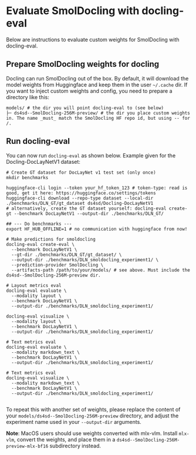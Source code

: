 # Evaluate SmolDocling with docling-eval

Below are instructions to evaluate custom weights for SmolDocling with docling-eval.

## Prepare SmolDocling weights for docling

Docling can run SmolDocling out of the box. By default, it will download the model weights from Huggingface and keep them in the user `~/.cache` dir.
If you want to inject custom weights and config, you need to prepare a directory like this:

```shell
models/ # the dir you will point docling-eval to (see below)
├─ ds4sd--SmolDocling-256M-preview/ # the dir you place custom weights in. The name _must_ match the SmolDocling HF repo id, but using -- for /.
```

## Run docling-eval

You can now run `docling-eval` as shown below. Example given for the Docling-DocLayNetV1 dataset:

```shell
# Create GT dataset for DocLayNet v1 test set (only once)
mkdir benchmarks

huggingface-cli login --token your_hf_token_123 # token-type: read is good, get it here: https://huggingface.co/settings/tokens
huggingface-cli download --repo-type dataset --local-dir ./benchmarks/DLN_GT/gt_dataset ds4sd/Docling-DocLayNetV1
# alternatively, create the GT dataset yourself: docling-eval create-gt --benchmark DocLayNetV1 --output-dir ./benchmarks/DLN_GT/ 

## --- Do benchnmarks ---
export HF_HUB_OFFLINE=1 # no communication with huggingface from now!

# Make predictions for smoldocling
docling-eval create-eval \
  --benchmark DocLayNetV1 \
  --gt-dir ./benchmarks/DLN_GT/gt_dataset/ \
  --output-dir ./benchmarks/DLN_smoldocling_experiment1/ \
  --prediction-provider SmolDocling \
  --artifacts-path /path/to/your/models/ # see above. Must include the ds4sd--SmolDocling-256M-preview dir.

# Layout metrics eval
docling-eval evaluate \
  --modality layout \
  --benchmark DocLayNetV1 \
  --output-dir ./benchmarks/DLN_smoldocling_experiment1/ 

docling-eval visualize \
  --modality layout \
  --benchmark DocLayNetV1 \
  --output-dir ./benchmarks/DLN_smoldocling_experiment1/ 

# Text metrics eval
docling-eval evaluate \
  --modality markdown_text \
  --benchmark DocLayNetV1 \
  --output-dir ./benchmarks/DLN_smoldocling_experiment1/ 

# Text metrics eval
docling-eval visualize \
  --modality markdown_text \
  --benchmark DocLayNetV1 \
  --output-dir ./benchmarks/DLN_smoldocling_experiment1/ 
  
```
To repeat this with another set of weights, please replace the content of your `models/ds4sd--SmolDocling-256M-preview` directory, and adjust the
experiment name used in your `--output-dir` arguments.

**Note**: MacOS users should use weights converted with mlx-vlm. 
Install `mlx-vlm`, convert the weights, and place them in a `ds4sd--SmolDocling-256M-preview-mlx-bf16` subdirectory instead.



